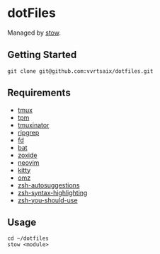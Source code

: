 # dotFiles

Managed by [stow](https://www.gnu.org/software/stow).

## Getting Started

```shell
git clone git@github.com:vvrtsaix/dotfiles.git 
```

## Requirements

- [tmux](https://github.com/tmux/tmux)
- [tpm](https://github.com/tmux-plugins/tpm)
- [tmuxinator](https://github.com/tmuxinator/tmuxinator)
- [ripgrep](https://github.com/BurntSushi/ripgrep)
- [fd](https://github.com/sharkdp/fd)
- [bat](https://github.com/sharkdp/bat)
- [zoxide](https://github.com/ajeetdsouza/zoxide)
- [neovim](https://github.com/neovim/neovim)
- [kitty](https://github.com/kovidgoyal/kitty)
- [omz](https://ohmyz.sh/)
- [zsh-autosuggestions](https://github.com/zsh-users/zsh-autosuggestions/blob/master/INSTALL.md)
- [zsh-syntax-highlighting](https://github.com/zsh-users/zsh-syntax-highlighting/blob/master/INSTALL.md)
- [zsh-you-should-use](https://github.com/MichaelAquilina/zsh-you-should-use)

## Usage

```shell
cd ~/dotfiles
stow <module>
```

